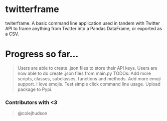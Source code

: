 # twitterframe
twiterframe. A basic command line application used in tandem with Twitter API to frame anything from Twitter into a Pandas DataFrame, or exported as a CSV.

# Progress so far...

> Users are able to create .json files to store their API keys.
> Users are now able to do create .json files from main.py
> TODOs:
> Add more scripts, classes, subclasses, functions and methods.
> Add more emoji support. I love emojis.
> Test simple click command line usage.
> Upload package to Pypi.

### Contributors with <3
> @colejhudson
